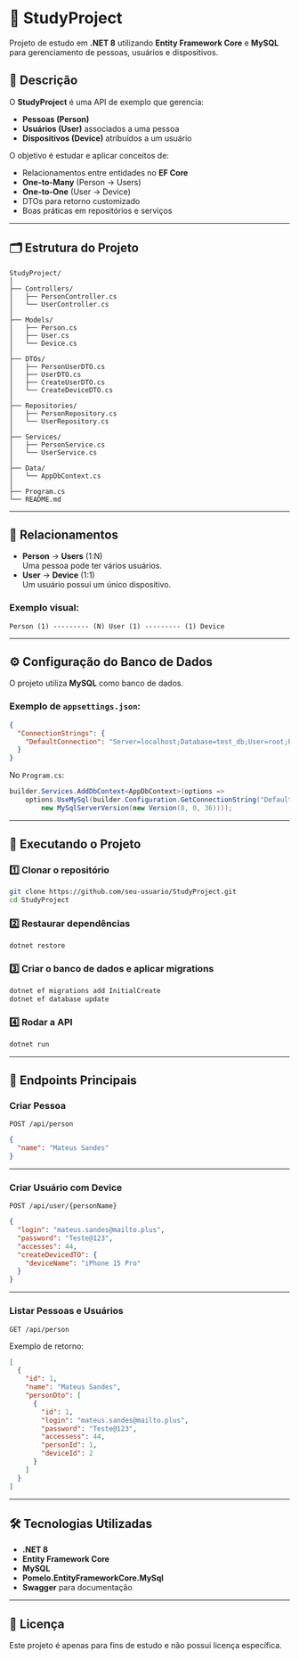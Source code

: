 # 📌 StudyProject

Projeto de estudo em **.NET 8** utilizando **Entity Framework Core** e **MySQL** para gerenciamento de pessoas, usuários e dispositivos.

## 📖 Descrição

O **StudyProject** é uma API de exemplo que gerencia:
- **Pessoas (Person)**
- **Usuários (User)** associados a uma pessoa
- **Dispositivos (Device)** atribuídos a um usuário

O objetivo é estudar e aplicar conceitos de:
- Relacionamentos entre entidades no **EF Core**
- **One-to-Many** (Person → Users)
- **One-to-One** (User → Device)
- DTOs para retorno customizado
- Boas práticas em repositórios e serviços

---

## 🗂 Estrutura do Projeto

```
StudyProject/
│
├── Controllers/
│   ├── PersonController.cs
│   └── UserController.cs
│
├── Models/
│   ├── Person.cs
│   ├── User.cs
│   └── Device.cs
│
├── DTOs/
│   ├── PersonUserDTO.cs
│   ├── UserDTO.cs
│   ├── CreateUserDTO.cs
│   └── CreateDeviceDTO.cs
│
├── Repositories/
│   ├── PersonRepository.cs
│   └── UserRepository.cs
│
├── Services/
│   ├── PersonService.cs
│   └── UserService.cs
│
├── Data/
│   └── AppDbContext.cs
│
├── Program.cs
└── README.md
```

---

## 🔗 Relacionamentos

- **Person** → **Users** (1:N)  
  Uma pessoa pode ter vários usuários.
- **User** → **Device** (1:1)  
  Um usuário possui um único dispositivo.

### Exemplo visual:

```
Person (1) --------- (N) User (1) --------- (1) Device
```

---

## ⚙️ Configuração do Banco de Dados

O projeto utiliza **MySQL** como banco de dados.

### Exemplo de `appsettings.json`:

```json
{
  "ConnectionStrings": {
    "DefaultConnection": "Server=localhost;Database=test_db;User=root;Password=123456;"
  }
}
```

No `Program.cs`:

```csharp
builder.Services.AddDbContext<AppDbContext>(options =>
    options.UseMySql(builder.Configuration.GetConnectionString("DefaultConnection"),
        new MySqlServerVersion(new Version(8, 0, 36))));
```

---

## 🚀 Executando o Projeto

### 1️⃣ Clonar o repositório
```bash
git clone https://github.com/seu-usuario/StudyProject.git
cd StudyProject
```

### 2️⃣ Restaurar dependências
```bash
dotnet restore
```

### 3️⃣ Criar o banco de dados e aplicar migrations
```bash
dotnet ef migrations add InitialCreate
dotnet ef database update
```

### 4️⃣ Rodar a API
```bash
dotnet run
```

---

## 📡 Endpoints Principais

### **Criar Pessoa**
`POST /api/person`

```json
{
  "name": "Mateus Sandes"
}
```

---

### **Criar Usuário com Device**
`POST /api/user/{personName}`

```json
{
  "login": "mateus.sandes@mailto.plus",
  "password": "Teste@123",
  "accesses": 44,
  "createDevicedTO": {
    "deviceName": "iPhone 15 Pro"
  }
}
```

---

### **Listar Pessoas e Usuários**
`GET /api/person`

Exemplo de retorno:

```json
[
  {
    "id": 1,
    "name": "Mateus Sandes",
    "personDto": [
      {
        "id": 1,
        "login": "mateus.sandes@mailto.plus",
        "password": "Teste@123",
        "accessess": 44,
        "personId": 1,
        "deviceId": 2
      }
    ]
  }
]
```

---

## 🛠 Tecnologias Utilizadas
- **.NET 8**
- **Entity Framework Core**
- **MySQL**
- **Pomelo.EntityFrameworkCore.MySql**
- **Swagger** para documentação

---

## 📜 Licença
Este projeto é apenas para fins de estudo e não possui licença específica.
